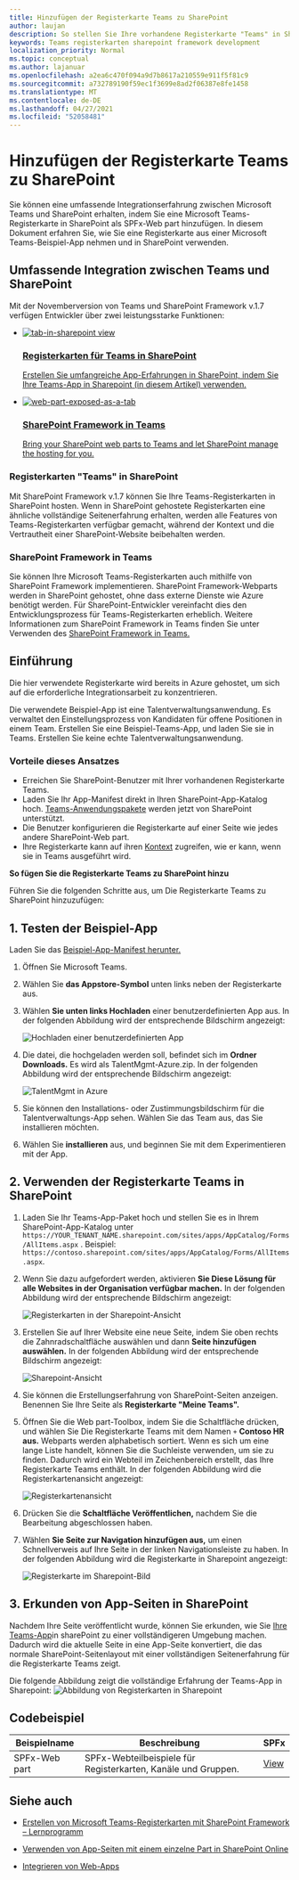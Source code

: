 ```yaml
---
title: Hinzufügen der Registerkarte Teams zu SharePoint
author: laujan
description: So stellen Sie Ihre vorhandene Registerkarte "Teams" in SharePoint als SharePoint-Framework-Web part zur Verfügung.
keywords: Teams registerkarten sharepoint framework development
localization_priority: Normal
ms.topic: conceptual
ms.author: lajanuar
ms.openlocfilehash: a2ea6c470f094a9d7b8617a210559e911f5f81c9
ms.sourcegitcommit: a732789190f59ec1f3699e8ad2f06387e8fe1458
ms.translationtype: MT
ms.contentlocale: de-DE
ms.lasthandoff: 04/27/2021
ms.locfileid: "52058481"
---
```

# <a name="add-teams-tab-to-sharepoint"></a>Hinzufügen der Registerkarte Teams zu SharePoint 

Sie können eine umfassende Integrationserfahrung zwischen Microsoft Teams und SharePoint erhalten, indem Sie eine Microsoft Teams-Registerkarte in SharePoint als SPFx-Web part hinzufügen. In diesem Dokument erfahren Sie, wie Sie eine Registerkarte aus einer Microsoft Teams-Beispiel-App nehmen und in SharePoint verwenden. 

## <a name="rich-integration-between-teams-and-sharepoint"></a>Umfassende Integration zwischen Teams und SharePoint

Mit der Novemberversion von Teams und SharePoint Framework v.1.7 verfügen Entwickler über zwei leistungsstarke Funktionen:

<ul  class="panelContent cardsC">
<li>
    <a href="#introduction">
        <div class="cardSize">
            <div class="cardPadding">
                <div class="card">
                    <div class="cardImageOuter">
                        <div class="cardImage bgdAccent1">
                            <img src="~/assets/images/tabs/tabs-in-sharepoint/image084.png" alt="tab-in-sharepoint view"/>
                        </div>
                    </div>
                    <div class="cardText">
                        <h3>Registerkarten für Teams in SharePoint</h3>
                        <p>Erstellen Sie umfangreiche App-Erfahrungen in SharePoint, indem Sie Ihre Teams-App in Sharepoint (in diesem Artikel) verwenden.</p>
                    </div>
                </div>
            </div>
        </div>
    </a>
</li>
<li>
    <a href="https://docs.microsoft.com/sharepoint/dev/spfx/web-parts/get-started/using-web-part-as-ms-teams-tab">
        <div class="cardSize">
            <div class="cardPadding">
                <div class="card">
                    <div class="cardImageOuter">
                        <div class="cardImage bgdAccent1">
                            <img src="~/assets/images/tabs/tabs-in-sharepoint/SharePoint-web-part-exposed-as-a-Tab-in-Microsoft-Teams.png" alt="web-part-exposed-as-a-tab" />
                        </div>
                    </div>
                    <div class="cardText">
                        <h3>SharePoint Framework in Teams</h3>
                        <p>Bring your SharePoint web parts to Teams and let SharePoint manage the hosting for you.</p>
                    </div>
                </div>
            </div>
        </div>
    </a>
</li>
</ul>

### <a name="teams-tabs-in-sharepoint"></a>Registerkarten "Teams" in SharePoint

Mit SharePoint Framework v.1.7 können Sie Ihre Teams-Registerkarten in SharePoint hosten. Wenn in SharePoint gehostete  Registerkarten eine ähnliche vollständige Seitenerfahrung erhalten, werden alle Features von Teams-Registerkarten verfügbar gemacht, während der Kontext und die Vertrautheit einer SharePoint-Website beibehalten werden.

### <a name="sharepoint-framework-in-teams"></a>SharePoint Framework in Teams

Sie können Ihre Microsoft Teams-Registerkarten auch mithilfe von SharePoint Framework implementieren. SharePoint Framework-Webparts werden in SharePoint gehostet, ohne dass externe Dienste wie Azure benötigt werden. Für SharePoint-Entwickler vereinfacht dies den Entwicklungsprozess für Teams-Registerkarten erheblich. Weitere Informationen zum SharePoint Framework in Teams finden Sie unter Verwenden des [SharePoint Framework in Teams.](/sharepoint/dev/spfx/web-parts/get-started/using-web-part-as-ms-teams-tab)

## <a name="introduction"></a>Einführung

Die hier verwendete Registerkarte wird bereits in Azure gehostet, um sich auf die erforderliche Integrationsarbeit zu konzentrieren.

Die verwendete Beispiel-App ist eine Talentverwaltungsanwendung. Es verwaltet den Einstellungsprozess von Kandidaten für offene Positionen in einem Team. Erstellen Sie eine Beispiel-Teams-App, und laden Sie sie in Teams. Erstellen Sie keine echte Talentverwaltungsanwendung.

### <a name="benefits-of-this-approach"></a>Vorteile dieses Ansatzes

* Erreichen Sie SharePoint-Benutzer mit Ihrer vorhandenen Registerkarte Teams.
* Laden Sie Ihr App-Manifest direkt in Ihren SharePoint-App-Katalog hoch. [Teams-Anwendungspakete](~/concepts/build-and-test/apps-package.md) werden jetzt von SharePoint unterstützt.
* Die Benutzer konfigurieren die Registerkarte auf einer Seite wie jedes andere SharePoint-Web part.
* Ihre Registerkarte kann auf ihren [Kontext](~/tabs/how-to/access-teams-context.md) zugreifen, wie er kann, wenn sie in Teams ausgeführt wird.

**So fügen Sie die Registerkarte Teams zu SharePoint hinzu**

Führen Sie die folgenden Schritte aus, um Die Registerkarte Teams zu SharePoint hinzuzufügen:

## <a name="1-test-the-sample-app"></a>1. Testen der Beispiel-App

Laden Sie das [Beispiel-App-Manifest herunter.](https://github.com/MicrosoftDocs/msteams-docs/raw/master/msteams-platform/assets/downloads/TalentMgmt-Azure.zip)

1. Öffnen Sie Microsoft Teams.
1. Wählen Sie **das Appstore-Symbol** unten links neben der Registerkarte aus.
1. Wählen **Sie unten links Hochladen** einer benutzerdefinierten App aus. In der folgenden Abbildung wird der entsprechende Bildschirm angezeigt:  

    ![Hochladen einer benutzerdefinierten App](~/assets/images/tabs/tabs-in-sharepoint/upload-custom-app.png)

1. Die datei, die hochgeladen werden soll, befindet sich im **Ordner Downloads.** Es wird als TalentMgmt-Azure.zip. In der folgenden Abbildung wird der entsprechende Bildschirm angezeigt:
 
    ![TalentMgmt in Azure](~/assets/images/tabs/tabs-in-sharepoint/talentmgmt-azure.png)

1. Sie können den Installations- oder Zustimmungsbildschirm für die Talentverwaltungs-App sehen. Wählen Sie das Team aus, das Sie installieren möchten. 
1. Wählen Sie **installieren** aus, und beginnen Sie mit dem Experimentieren mit der App.

## <a name="2-use-teams-tab-in-sharepoint"></a>2. Verwenden der Registerkarte Teams in SharePoint

1. Laden Sie Ihr Teams-App-Paket hoch und stellen Sie es in Ihrem SharePoint-App-Katalog unter `https://YOUR_TENANT_NAME.sharepoint.com/sites/apps/AppCatalog/Forms/AllItems.aspx` . Beispiel: `https://contoso.sharepoint.com/sites/apps/AppCatalog/Forms/AllItems.aspx`.

1. Wenn Sie dazu aufgefordert werden, aktivieren **Sie Diese Lösung für alle Websites in der Organisation verfügbar machen.**
In der folgenden Abbildung wird der entsprechende Bildschirm angezeigt:

   ![Registerkarten in der Sharepoint-Ansicht](~/assets/images/tabs/tabs-in-sharepoint/image065.png)

1. Erstellen Sie auf Ihrer Website eine neue Seite, indem Sie oben rechts die Zahnradschaltfläche auswählen und dann **Seite hinzufügen auswählen.**
In der folgenden Abbildung wird der entsprechende Bildschirm angezeigt:

   ![Sharepoint-Ansicht](~/assets/images/tabs/tabs-in-sharepoint/image066.png)

1. Sie können die Erstellungserfahrung von SharePoint-Seiten anzeigen. Benennen Sie Ihre Seite als **Registerkarte "Meine Teams".**

1. Öffnen Sie die Web part-Toolbox, indem Sie die Schaltfläche drücken, und wählen Sie Die Registerkarte Teams mit dem Namen `+` **Contoso HR aus.** Webparts werden alphabetisch sortiert. Wenn es sich um eine lange Liste handelt, können Sie die Suchleiste verwenden, um sie zu finden. Dadurch wird ein Webteil im Zeichenbereich erstellt, das Ihre Registerkarte Teams enthält. In der folgenden Abbildung wird die Registerkartenansicht angezeigt:

   ![Registerkartenansicht](~/assets/images/tabs/tabs-in-sharepoint/image071.png)

1. Drücken Sie die **Schaltfläche Veröffentlichen,** nachdem Sie die Bearbeitung abgeschlossen haben.

1. Wählen **Sie Seite zur Navigation hinzufügen aus,** um einen Schnellverweis auf Ihre Seite in der linken Navigationsleiste zu haben. In der folgenden Abbildung wird die Registerkarte in Sharepoint angezeigt: 

   ![Registerkarte im Sharepoint-Bild](~/assets/images/tabs/tabs-in-sharepoint/image073.png)

## <a name="3-explore-app-pages-in-sharepoint"></a>3. Erkunden von App-Seiten in SharePoint

Nachdem Ihre Seite veröffentlicht wurde, können Sie erkunden, wie Sie [Ihre Teams-App](/sharepoint/dev/spfx/web-parts/single-part-app-pages)in sharePoint zu einer vollständigeren Umgebung machen. Dadurch wird die aktuelle Seite in eine App-Seite konvertiert, die das normale SharePoint-Seitenlayout mit einer vollständigen Seitenerfahrung für die Registerkarte Teams zeigt. 

Die folgende Abbildung zeigt die vollständige Erfahrung der Teams-App in Sharepoint: ![ Abbildung von Registerkarten in Sharepoint](~/assets/images/tabs/tabs-in-sharepoint/image085.png)

## <a name="code-sample"></a>Codebeispiel
| **Beispielname** | **Beschreibung** | **SPFx** |
|-----------------|-----------------|----------|
| SPFx-Web part | SPFx-Webteilbeispiele für Registerkarten, Kanäle und Gruppen. | [View](https://github.com/OfficeDev/Microsoft-Teams-Samples/tree/main/samples/tab-channel-group/spfx)

## <a name="see-also"></a>Siehe auch

- [Erstellen von Microsoft Teams-Registerkarten mit SharePoint Framework – Lernprogramm](/sharepoint/dev/spfx/web-parts/get-started/using-web-part-as-ms-teams-tab)

- [Verwenden von App-Seiten mit einem einzelne Part in SharePoint Online](/sharepoint/dev/spfx/web-parts/single-part-app-pages)

- [Integrieren von Web-Apps](~/samples/integrate-web-apps-overview.md)
